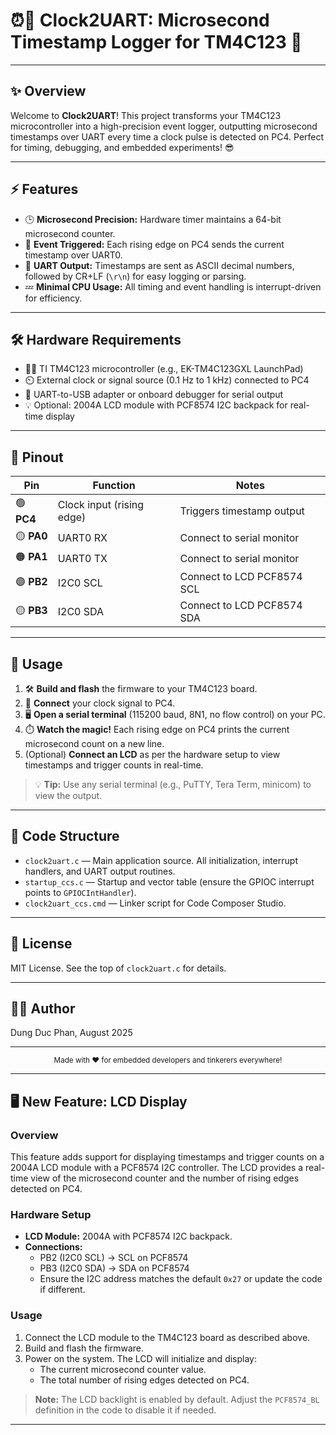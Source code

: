 # ⏰🔗 Clock2UART: Microsecond Timestamp Logger for TM4C123 🚀

---

## ✨ Overview

Welcome to **Clock2UART**! This project transforms your TM4C123 microcontroller into a high-precision event logger, outputting microsecond timestamps over UART every time a clock pulse is detected on PC4. Perfect for timing, debugging, and embedded experiments! 😎

---

## ⚡ Features

- 🕒 **Microsecond Precision:** Hardware timer maintains a 64-bit microsecond counter.
- 🎯 **Event Triggered:** Each rising edge on PC4 sends the current timestamp over UART0.
- 📨 **UART Output:** Timestamps are sent as ASCII decimal numbers, followed by CR+LF (`\r\n`) for easy logging or parsing.
- 💤 **Minimal CPU Usage:** All timing and event handling is interrupt-driven for efficiency.

---

## 🛠️ Hardware Requirements

- 🧑‍💻 TI TM4C123 microcontroller (e.g., EK-TM4C123GXL LaunchPad)
- ⏲️ External clock or signal source (0.1 Hz to 1 kHz) connected to PC4
- 🔌 UART-to-USB adapter or onboard debugger for serial output
- 💡 Optional: 2004A LCD module with PCF8574 I2C backpack for real-time display

---

## 🧩 Pinout

| Pin         | Function                        | Notes                        |
|-------------|---------------------------------|------------------------------|
| 🟢 **PC4**  | Clock input (rising edge)       | Triggers timestamp output    |
| 🟡 **PA0**  | UART0 RX                        | Connect to serial monitor    |
| 🟠 **PA1**  | UART0 TX                        | Connect to serial monitor    |
| 🟣 **PB2**  | I2C0 SCL                        | Connect to LCD PCF8574 SCL   |
| 🟡 **PB3**  | I2C0 SDA                        | Connect to LCD PCF8574 SDA   |

---

## 🚦 Usage

1. 🛠️ **Build and flash** the firmware to your TM4C123 board.
2. 🔗 **Connect** your clock signal to PC4.
3. 🖥️ **Open a serial terminal** (115200 baud, 8N1, no flow control) on your PC.
4. ⏱️ **Watch the magic!** Each rising edge on PC4 prints the current microsecond count on a new line.
5. (Optional) **Connect an LCD** as per the hardware setup to view timestamps and trigger counts in real-time.

> 💡 **Tip:** Use any serial terminal (e.g., PuTTY, Tera Term, minicom) to view the output.

---

## 📁 Code Structure

- `clock2uart.c` — Main application source. All initialization, interrupt handlers, and UART output routines.
- `startup_ccs.c` — Startup and vector table (ensure the GPIOC interrupt points to `GPIOCIntHandler`).
- `clock2uart_ccs.cmd` — Linker script for Code Composer Studio.

---

## 📜 License

MIT License. See the top of `clock2uart.c` for details.

---

## 👨‍💻 Author

Dung Duc Phan, August 2025

---

<div align="center">
	<sub>Made with ❤️ for embedded developers and tinkerers everywhere!</sub>
</div>

---

## 🖥️ New Feature: LCD Display

### Overview
This feature adds support for displaying timestamps and trigger counts on a 2004A LCD module with a PCF8574 I2C controller. The LCD provides a real-time view of the microsecond counter and the number of rising edges detected on PC4.

### Hardware Setup
- **LCD Module:** 2004A with PCF8574 I2C backpack.
- **Connections:**
  - PB2 (I2C0 SCL) -> SCL on PCF8574
  - PB3 (I2C0 SDA) -> SDA on PCF8574
  - Ensure the I2C address matches the default `0x27` or update the code if different.

### Usage
1. Connect the LCD module to the TM4C123 board as described above.
2. Build and flash the firmware.
3. Power on the system. The LCD will initialize and display:
   - The current microsecond counter value.
   - The total number of rising edges detected on PC4.

> **Note:** The LCD backlight is enabled by default. Adjust the `PCF8574_BL` definition in the code to disable it if needed.

---
